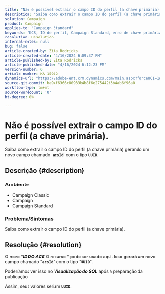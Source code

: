 ```yaml
---
title: "Não é possível extrair o campo ID do perfil (a chave primária)."
description: "Saiba como extrair o campo ID do perfil (a chave primária) gerando um novo campo"
solution: Campaign
product: Campaign
applies-to: "Campaign Standard"
keywords: "KCS, ID de perfil, Campaign Standard, erro de chave primária"
resolution: Resolution
internal-notes: null
bug: false
article-created-by: Zita Rodricks
article-created-date: "4/16/2024 6:09:37 PM"
article-published-by: Zita Rodricks
article-published-date: "4/16/2024 6:12:23 PM"
version-number: 6
article-number: KA-15082
dynamics-url: "https://adobe-ent.crm.dynamics.com/main.aspx?forceUCI=1&pagetype=entityrecord&etn=knowledgearticle&id=5a585b78-1cfc-ee11-a1ff-6045bd0065b6"
source-git-commit: ba94f6366c80933b4b8f6e275442b3b4ab6f96a0
workflow-type: tm+mt
source-wordcount: '0'
ht-degree: 0%

---
```


# Não é possível extrair o campo ID do perfil (a chave primária).


Saiba como extrair o campo ID do perfil (a chave primária) gerando um novo campo chamado  <b>`acsId `</b>com o tipo <b>`UUID`</b>.

## Descrição {#description}


### <b>Ambiente</b>



- Campaign Classic
- Campaign
- Campaign Standard




### <b>Problema/Sintomas</b>

Saiba como extrair o campo ID do perfil (a chave primária).


## Resolução {#resolution}


O novo &quot;<b>*ID DO ACS</b>* O recurso &quot; pode ser usado aqui. Isso gerará um novo campo chamado &quot;<b>`acsId`</b>&quot; com o tipo &quot;<b>`UUID`</b>&quot;.

Poderíamos ver isso no <b>*Visualização do SQL</b>* após a preparação da publicação.

Assim, seus valores seriam <b>`UUID`</b>.

